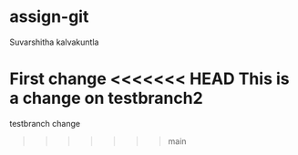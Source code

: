 # assign-git
Suvarshitha kalvakuntla

First change
<<<<<<< HEAD
This is a change on testbranch2
=======
testbranch change
>>>>>>> main
